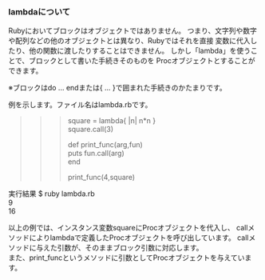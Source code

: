 ﻿### lambdaについて
Rubyにおいてブロックはオブジェクトではありません。
つまり、文字列や数字や配列などの他のオブジェクトとは異なり、Rubyではそれを直接
変数に代入したり、他の関数に渡したりすることはできません。
しかし「lambda」を使うことで、ブロックとして書いた手続きそのものを
Procオブジェクトとすることができます。

※ブロックはdo ... endまたは{ ... }で囲まれた手続きのかたまりです。

例を示します。ファイル名はlambda.rbです。

>>> square = lambda{ |n| n*n }  
>>> square.call(3)
>>> 
>>> def print_func(arg,fun)    
>>>	 puts  fun.call(arg)  
>>> end
>>>
>>> print_func(4,square)

実行結果
$ ruby lambda.rb  
9  
16

以上の例では、インスタンス変数squareにProcオブジェクトを代入し、
callメソッドによりlambdaで定義したProcオブジェクトを呼び出しています。
callメソッドに与えた引数が、そのままブロック引数に対応します。  
また、print_funcというメソッドに引数としてProcオブジェクトを与えています。